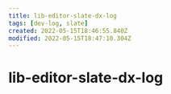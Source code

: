 ```yaml
---
title: lib-editor-slate-dx-log
tags: [dev-log, slate]
created: 2022-05-15T18:46:55.840Z
modified: 2022-05-15T18:47:10.304Z
---
```


# lib-editor-slate-dx-log


